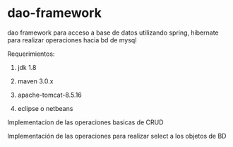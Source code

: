 # dao-framework
dao framework para acceso a base de datos utilizando spring, hibernate para realizar operaciones hacia bd de mysql

Requerimientos:

1. jdk 1.8
2. maven 3.0.x
3. apache-tomcat-8.5.16

4. eclipse o netbeans


Implementacion de las operaciones basicas de CRUD

Implementación de las operaciones para realizar select a los objetos de BD


